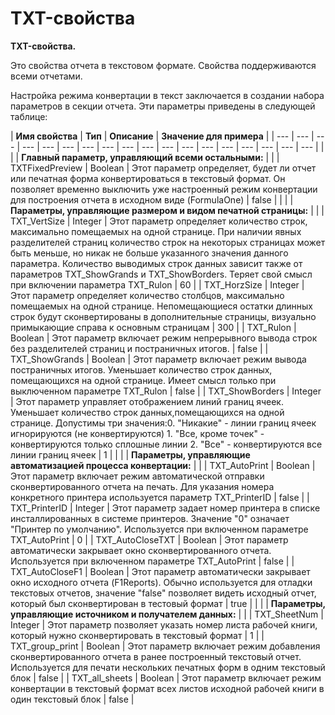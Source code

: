 # TXT-свойства

**TXT-свойства.** 

Это свойства отчета в текстовом формате. Свойства поддерживаются всеми отчетами.

Настройка режима конвертации в текст заключается в создании набора параметров в секции отчета. Эти параметры приведены в следующей таблице:



| **Имя свойства** | **Тип** | **Описание** | **Значение для примера** |
| --- | --- | --- | --- | --- | --- | --- | --- | --- | --- | --- | --- | --- | --- | --- | --- | --- | --- |
|   |   | **Главный параметр, управляющий всеми остальными:** |   |
| TXTFixedPreview | Boolean | Этот параметр определяет, будет ли отчет или печатная форма конвертироваться в текстовый формат. Он позволяет временно выключить уже настроенный режим конвертации для построения отчета в исходном виде \(FormulaOne\) | false |
|   |   |  **Параметры, управляющие размером и видом печатной страницы:** |   |
| TXT\_VertSize | Integer | Этот параметр определяет количество строк, максимально помещаемых на одной странице.  При наличии явных разделителей страниц количество строк на некоторых страницах может быть меньше, но никак не больше указанного значения данного параметра. Количество выводимых строк данных зависит также от параметров TXT\_ShowGrands и TXT\_ShowBorders. Теряет свой смысл при включении параметра TXT\_Rulon | 60 |
| TXT\_HorzSize | Integer | Этот параметр определяет количество столбцов, максимально помещаемых на одной странице. Непомещающиеся остатки длинных строк будут сконвертированы в дополнительные страницы, визуально примыкающие справа к основным страницам | 300 |
| TXT\_Rulon | Boolean | Этот параметр включает режим непрерывного вывода строк без разделителей страниц и постраничных итогов. | false |
| TXT\_ShowGrands | Boolean | Этот параметр включает режим вывода постраничных итогов. Уменьшает количество строк данных, помещающихся на одной странице. Имеет смысл только при выключенном параметре TXT\_Rulon | false |
| TXT\_ShowBorders | Integer | Этот параметр управляет отображением линий границ ячеек. Уменьшает количество строк данных,помещающихся на одной странице. Допустимы три значения:0. "Никакие" - линии границ ячеек игнорируются \(не конвертируются\) 1. "Все, кроме точек" - конвертируются только сплошные линии 2. "Все" - конвертируются все линии границ ячеек | 1 |
|   |   | **Параметры, управляющие автоматизацией процесса конвертации:** |   |
| TXT\_AutoPrint | Boolean | Этот параметр включает режим автоматической отправки сконвертированного отчета на печать.  Для указания номера конкретного принтера используется параметр TXT\_PrinterID | false |
| TXT\_PrinterID | Integer | Этот параметр задает номер принтера в списке инсталлированных в системе принтеров.  Значение "0" означает "Принтер по умолчанию". Используется при включенном параметре TXT\_AutoPrint | 0 |
| TXT\_AutoCloseTXT | Boolean | Этот параметр автоматически закрывает окно сконвертированного отчета. Используется при включенном параметре TXT\_AutoPrint | false |
| TXT\_AutoCloseF1 | Boolean | Этот параметр автоматически закрывает окно исходного отчета \(F1Reports\).  Обычно используется для отладки текстовых отчетов, значение "false" позволяет видеть исходный отчет, который был сконвертирован в тестовый формат  | true |
|   |   |  **Параметры, управляющие источником и получателем данных:** |   |
| TXT\_SheetNum | Integer | Этот параметр позволяет указать номер листа рабочей книги, который нужно сконвертировать в текстовый формат | 1 |
| TXT\_group\_print | Boolean | Этот параметр включает режим добавления сконвертированного отчета в ранее построенный текстовый отчет. Используется для печати нескольких печатных форм в одним текстовый блок | false |
| TXT\_all\_sheets | Boolean | Этот параметр включает режим конвертации в текстовый формат всех листов исходной рабочей книги в один текстовый блок | false |

